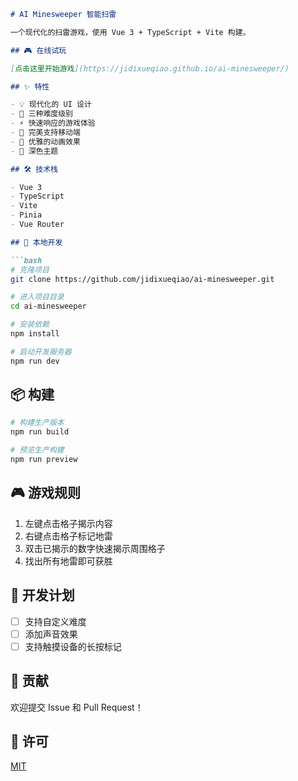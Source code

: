 ````markdown:README.md
# AI Minesweeper 智能扫雷

一个现代化的扫雷游戏，使用 Vue 3 + TypeScript + Vite 构建。

## 🎮 在线试玩

[点击这里开始游戏](https://jidixueqiao.github.io/ai-minesweeper/)

## ✨ 特性

- 💡 现代化的 UI 设计
- 🎯 三种难度级别
- ⚡️ 快速响应的游戏体验
- 📱 完美支持移动端
- 🎨 优雅的动画效果
- 🌙 深色主题

## 🛠️ 技术栈

- Vue 3
- TypeScript
- Vite
- Pinia
- Vue Router

## 🚀 本地开发

```bash
# 克隆项目
git clone https://github.com/jidixueqiao/ai-minesweeper.git

# 进入项目目录
cd ai-minesweeper

# 安装依赖
npm install

# 启动开发服务器
npm run dev
````

## 📦 构建

```bash
# 构建生产版本
npm run build

# 预览生产构建
npm run preview
```

## 🎮 游戏规则

1. 左键点击格子揭示内容
2. 右键点击格子标记地雷
3. 双击已揭示的数字快速揭示周围格子
4. 找出所有地雷即可获胜

## 📝 开发计划

- [ ] 支持自定义难度
- [ ] 添加声音效果
- [ ] 支持触摸设备的长按标记

## 🤝 贡献

欢迎提交 Issue 和 Pull Request！

## 📄 许可

[MIT](./LICENSE)

```

```
